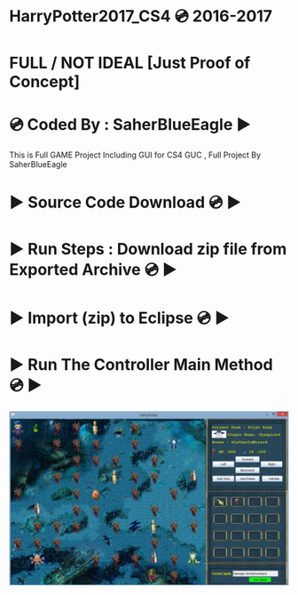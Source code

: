 # HarryPotter2017_CS4 💿 2016-2017
# FULL / NOT IDEAL [Just Proof of Concept]
# 💿 Coded By : SaherBlueEagle ▶️
This is Full GAME Project Including GUI for CS4 GUC , 
Full Project By SaherBlueEagle
# ▶️ Source Code Download 💿 ▶️
# ▶️ Run Steps : Download zip file from Exported Archive 💿 ▶️
# ▶️ Import (zip) to Eclipse 💿 ▶️
# ▶️ Run The Controller Main Method 💿 ▶️
<p align="center">
<img src="https://raw.githubusercontent.com/SaherBlueEagle/HarryPotter2017_CS4/main/harrypotter.png" ><br>

</p>
